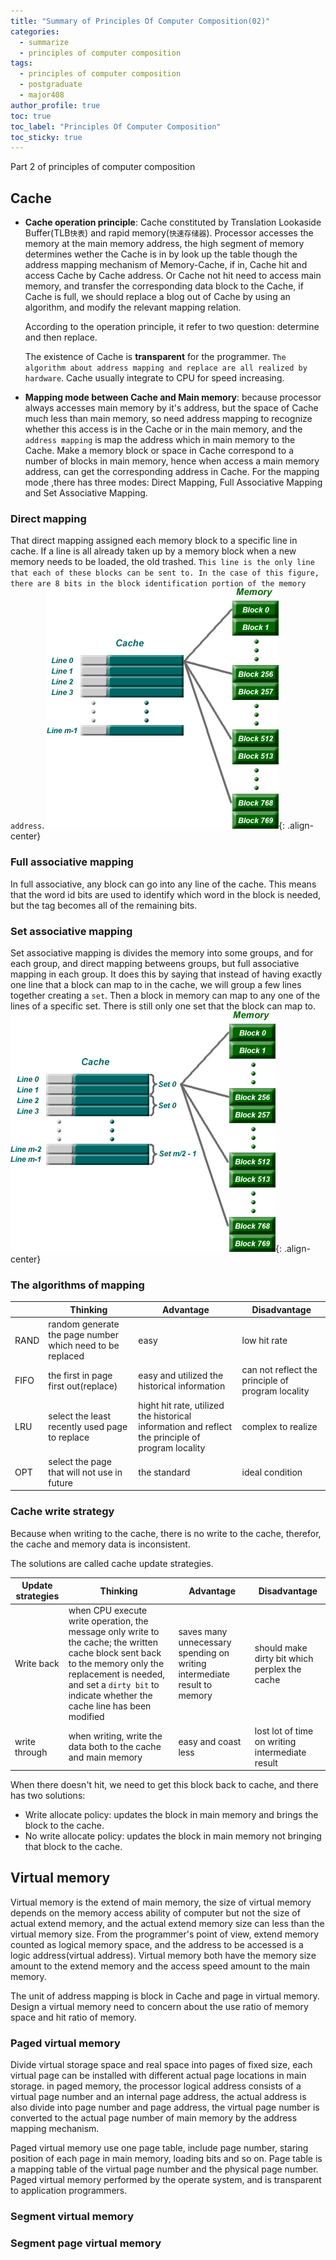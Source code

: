 ```yaml
---
title: "Summary of Principles Of Computer Composition(02)"
categories:
  - summarize
  - principles of computer composition 
tags: 
  - principles of computer composition 
  - postgraduate
  - major408
author_profile: true
toc: true
toc_label: "Principles Of Computer Composition"
toc_sticky: true
---
```


Part 2 of principles of computer composition

## Cache

- **Cache operation principle**: Cache constituted by Translation Lookaside Buffer(TLB`快表`) and rapid memory(`快速存储器`). Processor accesses the memory at the main memory address, the high segment of memory determines wether the Cache is in by look up the table though the address mapping mechanism of Memory-Cache, if in, Cache hit and access Cache by Cache address. Or Cache not hit need to access main memory, and transfer the corresponding data block to the Cache, if Cache is full, we should replace a blog out of Cache by using an algorithm, and modify the relevant mapping relation.

  According to the operation principle, it refer to two question: determine and then replace.

  The existence of Cache is **transparent** for the programmer. `The algorithm about address mapping and replace are all realized by hardware`. Cache usually integrate to CPU for speed increasing.

- **Mapping mode between Cache and Main memory**: because processor always accesses main memory by it's address, but the space of Cache much less than main memory, so need address mapping to recognize whether this access is in the Cache or in the main memory, and the `address mapping` is map the address which in main memory to the Cache. Make a memory block or space in Cache correspond to a number of blocks in main memory, hence when access a main memory address, can get the corresponding address in Cache. For the mapping mode ,there has three modes: Direct Mapping, Full Associative Mapping and Set Associative Mapping.

### Direct mapping

That direct mapping assigned each memory block to a specific line in cache. If a line is all already taken up by a memory block when a new memory needs to be loaded, the old trashed. `This line is the only line that each of these blocks can be sent to. In the case of this figure, there are 8 bits in the block identification portion of the memory address`.
![direct map][direct map]{: .align-center}

### Full associative mapping

In full associative, any block can go into any line of the cache. This means that the word id bits are used to identify which word in the block is needed, but the tag becomes all of the remaining bits.

### Set associative mapping

Set associative mapping is divides the memory into some groups, and for each group, and direct mapping betweens groups, but full associative mapping in each group. It does this by saying that instead of having exactly one line that a block can map to in the cache, we will group a few lines together creating a `set`. Then a block in memory can map to any one of the lines of a specific set. There is still only one set that the block can map to.
![set assoc map][set assoc map]{: .align-center}

### The algorithms of mapping

|  | Thinking | Advantage | Disadvantage |
| ---------------- | ----------------- | ----------------- | --------------- |
| RAND | random generate the page number which need to be replaced | easy | low hit rate |
| FIFO | the first in page first out(replace)  | easy and utilized the historical information | can not reflect the principle of program locality |
| LRU | select the least recently used page to replace | hight hit rate, utilized the historical information and reflect the principle of program locality | complex to realize |
| OPT | select the page that will not use in future | the standard | ideal condition |

### Cache write strategy

Because when writing to the cache, there is no write to the cache, therefor, the cache and memory data is inconsistent.

The solutions are called cache update strategies.

| Update strategies | Thinking | Advantage | Disadvantage |
| ---------------- | ----------------- | ----------------- | --------------- |
| Write back | when CPU execute write operation, the message only write to the cache; the written cache block sent back to the memory only the replacement is needed, and set a `dirty bit` to indicate whether the cache line has been modified  | saves many unnecessary spending on writing intermediate result to memory | should make dirty bit which perplex the cache |
| write through | when writing, write the data both to the cache and main memory | easy and coast less | lost lot of time on writing intermediate result |

When there doesn't hit, we need to get this block back to cache, and there has two solutions:

- Write allocate policy: updates the block in main memory and brings the block to the cache.
- No write allocate policy: updates the block in main memory not bringing that block to the cache.

## Virtual memory

Virtual memory is the extend of main memory, the size of virtual memory depends on the memory access ability of computer but not the size of actual extend memory, and the actual extend memory size can less than the virtual memory size. From the programmer's point of view, extend memory counted as logical memory space, and the address to be accessed is a logic address(virtual address). Virtual memory both have the memory size amount to the extend memory and the access speed amount to the main memory.

The unit of address mapping is block in Cache and page in virtual memory. Design a virtual memory need to concern about the use ratio of memory space and hit ratio of memory.

### Paged virtual memory

Divide virtual storage space and real space into pages of fixed size, each virtual page can be installed with different actual page locations in main storage. in paged memory, the processor logical address consists of a virtual page number and an internal page address, the actual address is also divide into page number and page address, the virtual page number is converted to the actual page number of main memory by the address mapping mechanism.

Paged virtual memory use one page table, include page number, staring position of each page in main memory, loading bits and so on. Page table is a mapping table of the virtual page number and the physical page number. Paged virtual memory performed by the operate system, and is transparent to application programmers.

### Segment virtual memory

### Segment page virtual memory

[direct map]: /assets/images/2018-08-01-principles-of-computer-composition/direct.gif
[set assoc map]: /assets/images/2018-08-01-principles-of-computer-composition/setassoc.gif